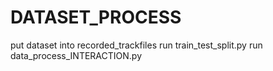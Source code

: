 # DATASET_PROCESS
put dataset into recorded_trackfiles
run train_test_split.py
run data_process_INTERACTION.py
